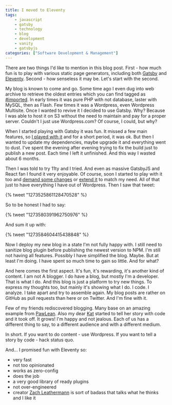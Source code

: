 ```yaml
---
title: I moved to Eleventy
tags:
    - javascript
    - gatsby
    - technology
    - blog
    - development
    - vanity
    - gatsbyjs
categories: ["Software Development & Management"]
---
```


There are two things I'd like to mention in this blog post. First - how much fun is to play with various 
static page generators, including both [Gatsby](https://www.gatsbyjs.org/) and [Eleventy](https://www.11ty.dev/). 
Second - how senseless it may be. Let's start with the second.

My blog is known to come and go. Some time ago I even dug into web archive to retrieve the oldest entries which you can find tagged as [#imported](/blog/tag/imported). In early times it was pure PHP with not database, laster
with MySQL, then as Flash. Few times it was a Wordpress, even Wordpress Multisite. Once I wanted to revive it I
decided to use Gatsby. Why? Because I was able to host it on S3 without the need to maintain and pay for a proper server.
Couldn't I just use Wordpress.com? Of course, I could, but why?

When I started playing with Gatsby it was fun. It missed a few main features, so [I played with it](/blog/2018-08-26-calendar-for-gatsby) 
and for a short period, it was ok. But then I wanted to update my dependencies, maybe upgrade it and everything went to
dust. I've spent the evening after evening trying to fix the build just to publish a new post. Each time I left it unfinished.
And this way I wasted about 6 months.

Then I was told to try 11ty and I tried. And even as massive GatsbyJS and React fan I found it very enjoyable. Of course,
soon I started to play with it too and [demand some changes](https://github.com/11ty/eleventy/pull/1255) or 
[extend it](https://www.npmjs.com/package/eleventy-plugin-blog) to match my need. All of that just to have everything I have
out of Wordpress. Then I saw that tweet:


{% tweet "1273525861128470528" %}

So to be honest I had to say:

{% tweet "1273580391962750976" %}

And sum it up with:

{% tweet "1273584604415438848" %}

Now I deploy my new blog in a state I'm not fully happy with. I still need to sanitize blog plugin before publishing
the newest version to NPM. I'm still not having all features. Possibly I have simplified the blog. Maybe. But at least I'm doing.
I have spent so much time to gain so little. And for what?

And here comes the first aspect. It's fun, it's rewarding, it's another kind of content. I am not A blogger. I do have a blog, but mostly I'm a developer. That is what I do. And this blog is just a platform to try new things. To express my thoughts too, but
mainly it's showing what I do. I code. I analyze. I take apart and try to assemble again. My blog posts are rather on GitHub as pull
requests than here or on Twitter. And I'm fine with it.

Few of my friends rediscovered blogging. Many base on an amazing example from [PawLean](https://www.youtube.com/watch?v=OcJtNEYVbAY). Also my
dear [Kat](https://katcodes.home.blog/) started to tell her story with code and it took off. It grows! I'm happy and not jealous.
Each of us has a different thing to say, to a different audience and with a different medium.

In short. If you want to do content - use Wordpress. If you want to tell a story by code - hack status quo.

And... I promised fun with Eleventy so:

 - very fast
 - not too opinionated
 - works as zero-config
 - does the job
 - a very good library of ready plugins
 - not over-engineered
 - creator [Zach Leathermann](https://twitter.com/zachleat) is sort of badass that talks what he thinks and I like it
